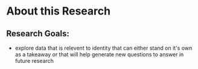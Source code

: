 # About this Research

## Research Goals:
- explore data that is relevent to identity that can either stand on it's own as a takeaway or that will help generate new questions to answer in future research
